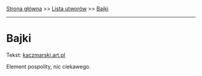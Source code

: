 [Strona główna](../index.md) >> [Lista utworów](../list.md) >> [Bajki](28.md)

---

# Bajki

Tekst: [kaczmarski.art.pl](https://www.kaczmarski.art.pl/tworczosc/wiersze/bajki/)

Element pospolity, nic ciekawego.
